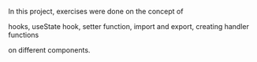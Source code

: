 In this project, exercises were done on the concept of

hooks,
useState hook,
setter function,
import and export,
creating handler functions


on different components.